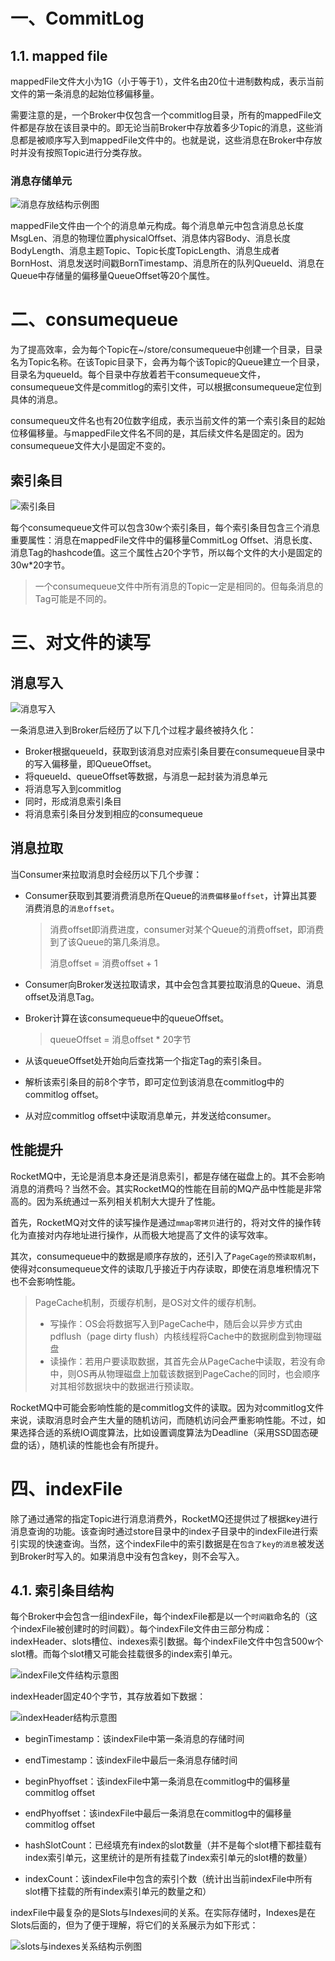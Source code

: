 # 一、CommitLog

## 1.1. mapped file

mappedFile文件大小为1G（小于等于1），文件名由20位十进制数构成，表示当前文件的第一条消息的起始位移偏移量。

需要注意的是，一个Broker中仅包含一个commitlog目录，所有的mappedFile文件都是存放在该目录中的。即无论当前Broker中存放着多少Topic的消息，这些消息都是被顺序写入到mappedFile文件中的。也就是说，这些消息在Broker中存放时并没有按照Topic进行分类存放。

### 消息存储单元

![消息存放结构示例图](./../images/rocketmq/消息存放结构示例图.png)

mappedFile文件由一个个的消息单元构成。每个消息单元中包含消息总长度MsgLen、消息的物理位置physicalOffset、消息体内容Body、消息长度BodyLength、消息主题Topic、Topic长度TopicLength、消息生成者BornHost、消息发送时间戳BornTimestamp、消息所在的队列QueueId、消息在Queue中存储量的偏移量QueueOffset等20个属性。

# 二、consumequeue

为了提高效率，会为每个Topic在~/store/consumequeue中创建一个目录，目录名为Topic名称。在该Topic目录下，会再为每个该Topic的Queue建立一个目录，目录名为queueId。每个目录中存放着若干consumequeue文件，consumequeue文件是commitlog的索引文件，可以根据consumequeue定位到具体的消息。

consumequeu文件名也有20位数字组成，表示当前文件的第一个索引条目的起始位移偏移量。与mappedFile文件名不同的是，其后续文件名是固定的。因为consumequeue文件大小是固定不变的。

## 索引条目



![索引条目](../images/rocketmq/索引条目.png)

每个consumequeue文件可以包含30w个索引条目，每个索引条目包含三个消息重要属性：消息在mappedFile文件中的偏移量CommitLog Offset、消息长度、消息Tag的hashcode值。这三个属性占20个字节，所以每个文件的大小是固定的30w*20字节。

> 一个consumequeue文件中所有消息的Topic一定是相同的。但每条消息的Tag可能是不同的。

# 三、对文件的读写

## 消息写入

![消息写入](../images/rocketmq/消息写入.png)

一条消息进入到Broker后经历了以下几个过程才最终被持久化：

- Broker根据queueId，获取到该消息对应索引条目要在consumequeue目录中的写入偏移量，即QueueOffset。
- 将queueId、queueOffset等数据，与消息一起封装为消息单元
- 将消息写入到commitlog
- 同时，形成消息索引条目
- 将消息索引条目分发到相应的consumequeue

## 消息拉取

当Consumer来拉取消息时会经历以下几个步骤：

- Consumer获取到其要消费消息所在Queue的`消费偏移量offset`，计算出其要消费消息的`消息offset`。

  > 消费offset即消费进度，consumer对某个Queue的消费offset，即消费到了该Queue的第几条消息。
  >
  > 消息offset = 消费offset + 1

- Consumer向Broker发送拉取请求，其中会包含其要拉取消息的Queue、消息offset及消息Tag。

- Broker计算在该consumequeue中的queueOffset。

  > queueOffset = 消息offset * 20字节

- 从该queueOffset处开始向后查找第一个指定Tag的索引条目。

- 解析该索引条目的前8个字节，即可定位到该消息在commitlog中的commitlog offset。

- 从对应commitlog offset中读取消息单元，并发送给consumer。

## 性能提升

RocketMQ中，无论是消息本身还是消息索引，都是存储在磁盘上的。其不会影响消息的消费吗？当然不会。其实RocketMQ的性能在目前的MQ产品中性能是非常高的。因为系统通过一系列相关机制大大提升了性能。

首先，RocketMQ对文件的读写操作是通过`mmap零拷贝`进行的，将对文件的操作转化为直接对内存地址进行操作，从而极大地提高了文件的读写效率。

其次，consumequeue中的数据是顺序存放的，还引入了`PageCage的预读取机制`，使得对consumequeue文件的读取几乎接近于内存读取，即使在消息堆积情况下也不会影响性能。

> PageCache机制，页缓存机制，是OS对文件的缓存机制。
>
> - 写操作：OS会将数据写入到PageCache中，随后会以异步方式由pdflush（page dirty flush）内核线程将Cache中的数据刷盘到物理磁盘
> - 读操作：若用户要读取数据，其首先会从PageCache中读取，若没有命中，则OS再从物理磁盘上加载该数据到PageCache的同时，也会顺序对其相邻数据块中的数据进行预读取。

RocketMQ中可能会影响性能的是commitlog文件的读取。因为对commitlog文件来说，读取消息时会产生大量的随机访问，而随机访问会严重影响性能。不过，如果选择合适的系统IO调度算法，比如设置调度算法为Deadline（采用SSD固态硬盘的话），随机读的性能也会有所提升。

# 四、indexFile

除了通过通常的指定Topic进行消息消费外，RocketMQ还提供过了根据key进行消息查询的功能。该查询时通过store目录中的index子目录中的indexFile进行索引实现的快速查询。当然，这个indexFile中的索引数据是在`包含了key的消息`被发送到Broker时写入的。如果消息中没有包含key，则不会写入。

## 4.1. 索引条目结构

每个Broker中会包含一组indexFile，每个indexFile都是以一个`时间戳`命名的（这个indexFile被创建时的时间戳）。每个indexFile文件由三部分构成：indexHeader、slots槽位、indexes索引数据。每个indexFile文件中包含500w个slot槽。而每个slot槽又可能会挂载很多的index索引单元。

![indexFile文件结构示意图](../images/rocketmq/indexFile文件结构示意图.png)

indexHeader固定40个字节，其存放着如下数据：

![indexHeader结构示意图](../images/rocketmq/indexHeader结构示意图.png)

- beginTimestamp：该indexFile中第一条消息的存储时间
- endTimestamp：该indexFile中最后一条消息存储时间
- beginPhyoffset：该indexFile中第一条消息在commitlog中的偏移量commitlog offset
- endPhyoffset：该indexFile中最后一条消息在commitlog中的偏移量commitlog offset
- hashSlotCount：已经填充有index的slot数量（并不是每个slot槽下都挂载有index索引单元，这里统计的是所有挂载了index索引单元的slot槽的数量）

- indexCount：该indexFile中包含的索引个数（统计出当前indexFile中所有slot槽下挂载的所有index索引单元的数量之和）

indexFile中最复杂的是Slots与Indexes间的关系。在实际存储时，Indexes是在Slots后面的，但为了便于理解，将它们的关系展示为如下形式：

![slots与indexes关系结构示例图](../images/rocketmq/slots与indexes关系结构示例图.png)































